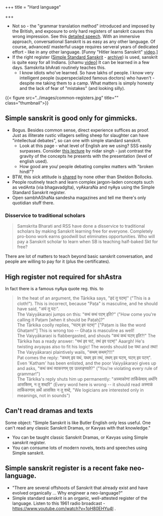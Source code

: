 +++
title = "Hard language"

+++
- Not so - the "grammar translation method" introduced and imposed by the British, and exposure to only hard registers of sanskrit causes this wrong impression. See this [detailed speech](http://www.youtube.com/watch?v=ZoS1nA8RVko). With an immersive approach, conversational Sanskrit is as easy as any other language. Of course, advanced/ masterful usage requires serveral years of dedicated effort - like in any other language. \[Funny "Hitler learns Sanskrit" [video](https://www.youtube.com/watch?v=xv87qb1is9M).\]
- If the right register ([Simple Standard Sanskrit](../../simple_standard) -  [archive](https://archive.org/details/simple-standard-sanskrit/mode/2up)) is used, sanskrit is quite easy for all Indians. \[chamu [video](https://www.youtube.com/watch?v=yr8iB6cscjM)\] It can be learned in a few days. Samskrita bhArati routinely teaches this.
  - I know idiots who've learned. So have lakhs of people. I know very intelligent people (superspecialized famous doctors) who haven't - despite me taking them to a camp. What matters is simply honesty and the lack of fear of "mistakes" (and looking silly).
  
{{< figure src="../images/common-registers.jpg" title="" class="thumbnail">}}


## Simple sanskrit is good only for gimmicks.
- Bogus. Besides common sense, direct experience suffices as proof. Just as illiterate rustic villagers selling sheep for slaughter can have "intellectual debates", so can one with simple standard sanskrit.
  - Look at this page - what level of English are we using? SSS easily surpasses. Consider [this lecture](https://www.youtube.com/watch?v=y9FODBb_b0c) by nidar singh - just contrast the gravity of the concepts he presents with the presentation (level of english used).
  - How good are you/ people debating complex matters with "broken hindI"?
- BTW, this sick attitude is [shared](https://twitter.com/pvaal2/status/1301890398407856128) by none other than Sheldon Bollocks.
- People routinely teach and learn complex jargon-laden concepts such as vedAnta (via bhagavadgIta), vyAkaraNa and nyAya using the Simple Standard Sanskrit register. 
- Open sambhAShaNa sandesha magazines and tell me there's only quotidian stuff there.

### Disservice to traditional scholars
> Samskrita Bharati and RSS have done a disservice to traditional scholars by making Sanskrit learning free for everyone. Completely pro-bono work earns goodwill but eliminates opportunities. Who will pay a Sanskrit scholar to learn when SB is teaching half-baked Skt for free?

There are lot of matters to teach beyond basic sanskrit conversation, and people are willing to pay for it (plus the certificates).


## High register not required for shAstra
In fact there is a famous nyAya quote reg. this. to

> In the heat of an argument, the Tārkika says, "इदं तु पटम्!" ("This is a cloth!"). This is incorrect, because "Paṭa" is masculine, and he should have said, "अयं तु पटः".  
> The Vaiyyākaraṇi jumps on this: "कथं कथं पटम् इति?" ("How come you're calling it Paṭam [when it should be Paṭaḥ]?"  
> The Tārkika coolly replies, "घटम् इव पटम्!" ["Paṭam is like the word Ghaṭam!"] This is wrong too -- Ghaṭa is masculine as well!  
> The Vaiyyākaraṇi is flabbergasted, and shouts "कथं कथं घटम् इति?!"
> The Tārkika has a ready answer: "यथं इव घटं, तथं इव पटम्!" Aaargh! He's twisting avyayas also to fit his logic! The words should be यथा and तथा!  
> The Vaiyyākaraṇi plaintively wails, "कथम् कथम्?!!!"  
> Pat comes the reply: "कथम् इव यथं, यथम् इव तथं, तथम् इव घटम्, घटम् इव पटम्". Even 'Katham' has been enlisted, and the poor Vaiyyākaraṇi gives up and asks, "कथं कथं व्याकरणम् एव उल्लङ्घ्यते?" ("You're violating every rule of grammar!")  
> The Tārkika's reply shuts him up permanently: "अस्माकोणां तार्किकेषाम् अर्थनि आसक्तिम्, न तु शब्दरि" (Every word here is wrong -- it should read अस्माकं तार्किकाणाम् अर्थे आसक्तिः न तु शब्दे, "We logicians are interested only in meanings, not in sounds")

## Can't read dramas and texts
Some object: "Simple Sanskrit is like Butler English only less useful. One can't read any classic Sanskrit Dramas, or Kavyas with that knowledge."

- You can be taught classic Sanskrit Dramas, or Kavyas using Simple sanskrit register.
- You can consume lots of modern novels, texts and speeches using Simple sanskrit.

## Simple sanskrit register is a recent fake neo-language.
- "There are several offshoots of Sanskrit that already exist and have evolved organically ... Why engineer a neo-language?"
- Simple standard sanskrit is an organic, well-attested register of the language. Listen to this 1961 radio broadcast - https://www.youtube.com/watch?v=1oH80EHYu4I .
